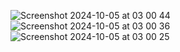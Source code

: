 ![Screenshot 2024-10-05 at 03 00 44](https://github.com/user-attachments/assets/a86db766-cb47-45dc-8133-8bc10dd8e840)
![Screenshot 2024-10-05 at 03 00 36](https://github.com/user-attachments/assets/abdedcaf-4717-4f79-a0e7-a813b6c8004e)
![Screenshot 2024-10-05 at 03 00 25](https://github.com/user-attachments/assets/60aed524-c057-4cd9-9820-d406ce4770a5)
